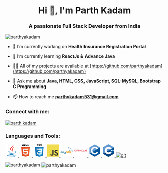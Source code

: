 <h1 align="center">Hi 👋, I'm Parth Kadam</h1>
<h3 align="center">A passionate Full Stack Developer from India</h3>

<p align="left"> <img src="https://komarev.com/ghpvc/?username=parthyakadam&label=Profile%20views&color=0e75b6&style=flat" alt="parthyakadam" /> </p>

- 🔭 I’m currently working on **Health Insurance Registration Portal**

- 🌱 I’m currently learning **ReactJs & Advance Java**

- 👨‍💻 All of my projects are available at [https://github.com/parthyakadam](https://github.com/parthyakadam)

- 💬 Ask me about **Java, HTML, CSS, JavaScript, SQL-MySQL, Bootstrap C Programming**

- 📫 How to reach me **parthvkadam531@gmail.com**

<h3 align="left">Connect with me:</h3>
<p align="left">
<a href="https://linkedin.com/in/parth kadam" target="blank"><img align="center" src="https://raw.githubusercontent.com/rahuldkjain/github-profile-readme-generator/master/src/images/icons/Social/linked-in-alt.svg" alt="parth kadam" height="30" width="40" /></a>
</p>

<h3 align="left">Languages and Tools:</h3>
<p align="left"> <a href="https://www.java.com" target="_blank" rel="noreferrer"> <img src="https://raw.githubusercontent.com/devicons/devicon/master/icons/java/java-original.svg" alt="java" width="40" height="40"/> </a> <a href="https://www.w3.org/html/" target="_blank" rel="noreferrer"> <img src="https://raw.githubusercontent.com/devicons/devicon/master/icons/html5/html5-original-wordmark.svg" alt="html5" width="40" height="40"/> </a> <a href="https://www.w3schools.com/css/" target="_blank" rel="noreferrer"> <img src="https://raw.githubusercontent.com/devicons/devicon/master/icons/css3/css3-original-wordmark.svg" alt="css3" width="40" height="40"/> </a> <a href="https://developer.mozilla.org/en-US/docs/Web/JavaScript" target="_blank" rel="noreferrer"> <img src="https://raw.githubusercontent.com/devicons/devicon/master/icons/javascript/javascript-original.svg" alt="javascript" width="40" height="40"/> </a> <a href="https://www.mysql.com/" target="_blank" rel="noreferrer"> <img src="https://raw.githubusercontent.com/devicons/devicon/master/icons/mysql/mysql-original-wordmark.svg" alt="mysql" width="40" height="40"/> </a> <a href="https://www.oracle.com/" target="_blank" rel="noreferrer"> <img src="https://raw.githubusercontent.com/devicons/devicon/master/icons/oracle/oracle-original.svg" alt="oracle" width="40" height="40"/> </a> <a href="https://www.cprogramming.com/" target="_blank" rel="noreferrer"> <img src="https://raw.githubusercontent.com/devicons/devicon/master/icons/c/c-original.svg" alt="c" width="40" height="40"/> </a> <a href="https://www.w3schools.com/cpp/" target="_blank" rel="noreferrer"> <img src="https://raw.githubusercontent.com/devicons/devicon/master/icons/cplusplus/cplusplus-original.svg" alt="cplusplus" width="40" height="40"/> </a><a href="https://git-scm.com/" target="_blank" rel="noreferrer"> <img src="https://www.vectorlogo.zone/logos/git-scm/git-scm-icon.svg" alt="git" width="40" height="40"/> </a> </p>

<p><img align="left" src="https://github-readme-stats.vercel.app/api/top-langs?username=parthyakadam&show_icons=true&locale=en&layout=compact" alt="parthyakadam" /></p>

<p>&nbsp;<img align="center" src="https://github-readme-stats.vercel.app/api?username=parthyakadam&show_icons=true&locale=en" alt="parthyakadam" /></p>
